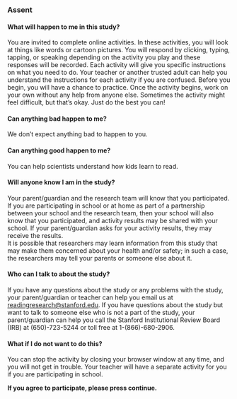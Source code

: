 ### **Assent**

#### **What will happen to me in this study?**

You are invited to complete online activities. In these activities, you will look at things like words or cartoon pictures. You will respond by clicking, typing, tapping, or speaking depending on the activity you play and these responses will be recorded. Each activity will give you specific instructions on what you need to do. Your teacher or another trusted adult can help you understand the instructions for each activity if you are confused. Before you begin, you will have a chance to practice. Once the activity begins, work on your own without any help from anyone else. Sometimes the activity might feel difficult, but that’s okay. Just do the best you can\!

#### **Can anything bad happen to me?**

We don’t expect anything bad to happen to you.

#### **Can anything good happen to me?**

You can help scientists understand how kids learn to read.

#### **Will anyone know I am in the study?**

Your parent/guardian and the research team will know that you participated. If you are participating in school or at home as part of a partnership between your school and the research team, then your school will also know that you participated, and activity results may be shared with your school. If your parent/guardian asks for your activity results, they may receive the results.   
It is possible that researchers may learn information from this study that may make them concerned about your health and/or safety; in such a case, the researchers may tell your parents or someone else about it.

#### **Who can I talk to about the study?**

If you have any questions about the study or any problems with the study, your parent/guardian or teacher can help you email us at readingresearch@stanford.edu. If you have questions about the study but want to talk to someone else who is not a part of the study, your parent/guardian can help you call the Stanford Institutional Review Board (IRB) at (650)-723-5244 or toll free at 1-(866)-680-2906.

#### **What if I do not want to do this?**

You can stop the activity by closing your browser window at any time, and you will not get in trouble. Your teacher will have a separate activity for you if you are participating in school.

**If you agree to participate, please press continue.**